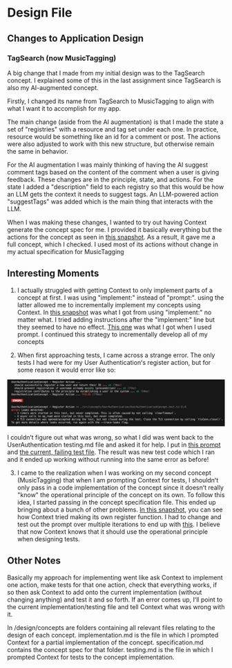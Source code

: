# Design File

## Changes to Application Design

### TagSearch (now MusicTagging)
A big change that I made from my initial design was to the TagSearch concept. I explained some of this in the last assignment since TagSearch is also my AI-augmented concept.

Firstly, I changed its name from TagSearch to MusicTagging to align with what I want it to accomplish for my app.

The main change (aside from the AI augmentation) is that I made the state a set of "registries" with a resource and tag set under each one. In practice, resource would be something like an id for a comment or post. The actions were also adjusted to work with this new structure, but otherwise remain the same in behavior.

For the AI augmentation I was mainly thinking of having the AI suggest comment tags based on the content of the comment when a user is giving feedback. These changes are in the principle, state, and actions. For the state I added a "description" field to each registry so that this would be how an LLM gets the context it needs to suggest tags. An LLM-powered action "suggestTags" was added which is the main thing that interacts with the LLM.

When I was making these changes, I wanted to try out having Context generate the concept spec for me. I provided it basically everything but the actions for the concept as seen in [this snapshot](context/design/concepts/MusicTagging/generate-spec.md/20251011_144312.5366f730.md). As a result, it gave me a full concept, which I checked. I used most of its actions without change in my actual specification for MusicTagging


## Interesting Moments
1. I actually struggled with getting Context to only implement parts of a concept at first. I was using "implement:" instead of "prompt:". using the latter allowed me to incrementally implement my concepts using Context. In [this snapshot](context/design/concepts/UserAuthentication/implementation.md/steps/response.9eb27d0e.md) was what I got from using "implement:" no matter what. I tried adding instructions after the "implement:" line but they seemed to have no effect. [This one](context/design/concepts/UserAuthentication/implementation.md/steps/response.e9277c70.md) was what I got when I used prompt. I continued this strategy to incrementally develop all of my concepts

2. When first approaching tests, I came across a strange error. The only tests I had were for my User Authenticationʻs register action, but for some reason it would error like so:

![alt text](/media/error1.png)

I couldnʻt figure out what was wrong, so what I did was went back to the UserAuthentication testing.md file and asked it for help. I put in [this prompt](context/design/concepts/UserAuthentication/testing.md/steps/prompt.175523c2.md) and [the current, failing test file](context/design/concepts/UserAuthentication/testing.md/steps/file.d6057bde.md). The result was new test code which I ran and it ended up working without running into the same error as before!

3. I came to the realization when I was working on my second concept (MusicTagging) that when I am prompting Context for tests, I shouldnʻt only pass in a code implementation of the concept since it doesnʻt really "know" the operational principle of the concept on its own. To follow this idea, I started passing in the concept specification file. This ended up bringing about a bunch of other problems. [In this snapshot](context/design/concepts/MusicTagging/testing.md/20251011_151131.ee58ae05.md), you can see how Context tried making its own register function. I had to change and test out the prompt over multiple iterations to end up with [this](). I believe that now Context knows that it should use the operational principle when designing tests.

## Other Notes

Basically my approach for implementing went like ask Context to implement one action, make tests for that one action, check that everything works, if so then ask Context to add onto the current implementation (without changing anything) and test it and so forth. If an error comes up, Iʻll point to the current implementation/testing file and tell Context what was wrong with it.

In /design/concepts are folders containing all relevant files relating to the design of each concept. implementation.md is the file in which I prompted Context for a partial implementation of the concept. specification.md contains the concept spec for that folder. testing.md is the file in which I prompted Context for tests to the concept implementation.
